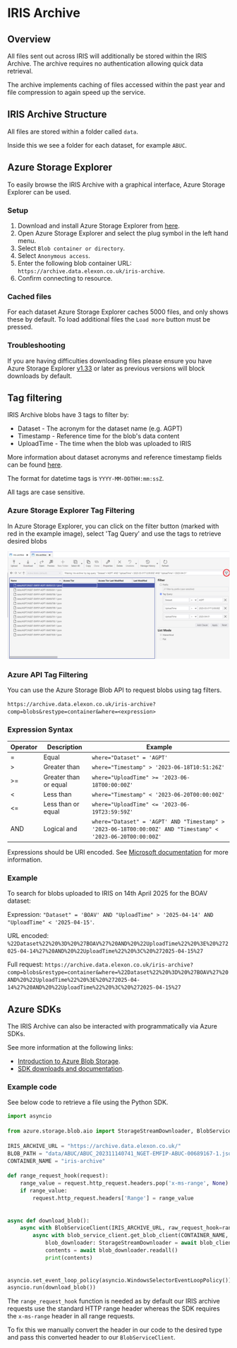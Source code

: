 # IRIS Archive

## Overview
All files sent out across IRIS will additionally be stored within the IRIS Archive. The archive requires no authentication allowing quick data retrieval.

The archive implements caching of files accessed within the past year and file compression to again speed up the service.

## IRIS Archive Structure 

All files are stored within a folder called `data`.

Inside this we see a folder for each dataset, for example `ABUC`.

## Azure Storage Explorer

To easily browse the IRIS Archive with a graphical interface, Azure Storage Explorer can be used.

### Setup

1. Download and install Azure Storage Explorer from [here](https://azure.microsoft.com/en-gb/features/storage-explorer/).
2. Open Azure Storage Explorer and select the plug symbol in the left hand menu.
3. Select `Blob container or directory`.
4. Select `Anonymous access`.
5. Enter the following blob container URL: `https://archive.data.elexon.co.uk/iris-archive`.
6. Confirm connecting to resource.

### Cached files

For each dataset Azure Storage Explorer caches 5000 files, and only shows these by default. To load additional files the `Load more` button must be pressed.

### Troubleshooting

If you are having difficulties downloading files please ensure you have Azure Storage Explorer [v1.33](https://github.com/microsoft/AzureStorageExplorer/releases/tag/v1.33.0) or later as previous versions will block downloads by default.

## Tag filtering

IRIS Archive blobs have 3 tags to filter by:
 - Dataset - The acronym for the dataset name (e.g. AGPT)
 - Timestamp - Reference time for the blob's data content
 - UploadTime - The time when the blob was uploaded to IRIS

More information about dataset acronyms and reference timestamp fields can be found [here](dataset_fields_for_iris_timestamp.md).

The format for datetime tags is `YYYY-MM-DDTHH:mm:ssZ`.

All tags are case sensitive.

### Azure Storage Explorer Tag Filtering

In Azure Storage Explorer, you can click on the filter button (marked with red in the example image), select 'Tag Query' and use the tags to retrieve desired blobs

![Tag filtering example](attachments/iris_archive-tag_filtering.png)

### Azure API Tag Filtering

You can use the Azure Storage Blob API to request blobs using tag filters.

`https://archive.data.elexon.co.uk/iris-archive?comp=blobs&restype=container&where=<expression>`

### Expression Syntax

| Operator | Description | Example |
|----------|-------------|---------|
| = | Equal | `where="Dataset" = 'AGPT'` |
| > | Greater than | `where="Timestamp" > '2023-06-18T10:51:26Z'` |
| >= | Greater than or equal | `where="UploadTime" >= '2023-06-18T00:00:00Z'` |
| < | Less than | `where="Timestamp" < '2023-06-20T00:00:00Z'` |
| <= | Less than or equal | `where="UploadTime" <= '2023-06-19T23:59:59Z'` |
| AND | Logical and | `where="Dataset" = 'AGPT' AND "Timestamp" > '2023-06-18T00:00:00Z' AND "Timestamp" < '2023-06-20T00:00:00Z'` |

Expressions should be URI encoded. See [Microsoft documentation](https://learn.microsoft.com/en-us/azure/storage/blobs/storage-manage-find-blobs?tabs=azure-portal#finding-data-using-blob-index-tags) for more information.

### Example

To search for blobs uploaded to IRIS on 14th April 2025 for the BOAV dataset:

Expression: `"Dataset" = 'BOAV' AND "UploadTime" > '2025-04-14' AND "UploadTime" < '2025-04-15'`.

URL encoded: `%22Dataset%22%20%3D%20%27BOAV%27%20AND%20%22UploadTime%22%20%3E%20%272025-04-14%27%20AND%20%22UploadTime%22%20%3C%20%272025-04-15%27`

Full request: `https://archive.data.elexon.co.uk/iris-archive?comp=blobs&restype=container&where=%22Dataset%22%20%3D%20%27BOAV%27%20AND%20%22UploadTime%22%20%3E%20%272025-04-14%27%20AND%20%22UploadTime%22%20%3C%20%272025-04-15%27`

## Azure SDKs

The IRIS Archive can also be interacted with programmatically via Azure SDKs. 

See more information at the following links:
- [Introduction to Azure Blob Storage](https://learn.microsoft.com/en-us/azure/storage/blobs/storage-blobs-introduction).
- [SDK downloads and documentation](https://azure.microsoft.com/en-gb/downloads/).


### Example code

See below code to retrieve a file using the Python SDK.

```python
import asyncio

from azure.storage.blob.aio import StorageStreamDownloader, BlobServiceClient

IRIS_ARCHIVE_URL = "https://archive.data.elexon.co.uk/"
BLOB_PATH = "data/ABUC/ABUC_202311140741_NGET-EMFIP-ABUC-00689167-1.json"
CONTAINER_NAME = "iris-archive"

def range_request_hook(request):
    range_value = request.http_request.headers.pop('x-ms-range', None)
    if range_value:
        request.http_request.headers['Range'] = range_value


async def download_blob():
    async with BlobServiceClient(IRIS_ARCHIVE_URL, raw_request_hook=range_request_hook) as blob_service_client:
        async with blob_service_client.get_blob_client(CONTAINER_NAME, BLOB_PATH) as blob_client:
            blob_downloader: StorageStreamDownloader = await blob_client.download_blob(encoding="UTF-8")
            contents = await blob_downloader.readall()
            print(contents)


asyncio.set_event_loop_policy(asyncio.WindowsSelectorEventLoopPolicy())
asyncio.run(download_blob())
```

The `range_request_hook` function is needed as by default our IRIS archive requests use the standard HTTP range header whereas the SDK requires the `x-ms-range` header in all range requests.

To fix this we manually convert the header in our code to the desired type and pass this converted header to our `BlobServiceClient`.
